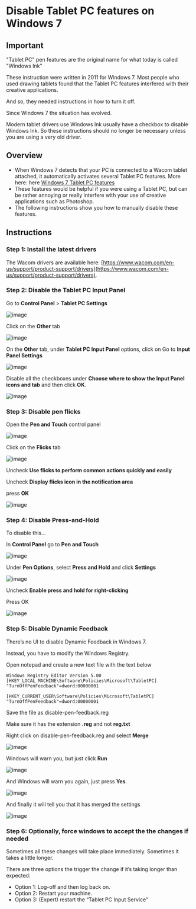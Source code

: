 # Disable Tablet PC features on Windows 7

## Important

"Tablet PC" pen features are the original name for what today is called "Windows Ink"

These instruction were written in 2011 for Windows 7. Most people who used drawing tablets found that the Tablet PC features interfered with their creative applications.&#x20;

And so, they needed instructions in how to turn it off.&#x20;

Since Windows 7 the situation has evolved.&#x20;

Modern tablet drivers use Windows Ink usually have a checkbox to disable Windows Ink. So these instructions should no longer be necessary unless you are using a very old driver.

## **Overview**

* When Windows 7 detects that your PC is connected to a Wacom tablet attached, it automatically activates several Tablet PC features. More here: here [Windows 7 Tablet PC features](./)
* These features would be helpful if you were using a Tablet PC, but can be rather annoying or really interfere with your use of creative applications such as Photoshop.
* The following instructions show you how to manually disable these features.

## Instructions

### Step 1: Install the latest drivers

The Wacom drivers are available here: [https://www.wacom.com/en-us/support/product-support/drivers](https://www.wacom.com/en-us/support/product-support/drivers).

### Step 2: Disable the Tablet PC Input Panel&#x20;



Go to **Control Panel** > **Tablet PC Settings**

![image](https://static1.squarespace.com/static/5005b450c4aa8b4d97612392/t/615291b02b34b67da526a2d6/1348194573062/1000w/12513771\_image5.png)

Click on the **Other** tab

![image](https://static1.squarespace.com/static/5005b450c4aa8b4d97612392/t/615291b02b34b67da526a2d8/1348194574187/1000w/12513771\_image6.png)

On the **Other** tab, under **Tablet PC Input Panel** options, click on Go to **Input Panel Settings**

![image](https://static1.squarespace.com/static/5005b450c4aa8b4d97612392/t/615291b02b34b67da526a2da/1348194574076/1000w/12513771\_image7.png)

Disable all the checkboxes under **Choose where to show the Input Panel icons and tab** and then click **OK**.

![image](https://static1.squarespace.com/static/5005b450c4aa8b4d97612392/t/615291b02b34b67da526a2dc/1348194575033/1000w/12513771\_image8.png)

### Step 3: Disable pen flicks

Open the **Pen and Touch** control panel

![image](https://static1.squarespace.com/static/5005b450c4aa8b4d97612392/t/615291b02b34b67da526a2e4/1348194577837/1000w/12513771\_image12.png)

Click on the **Flicks** tab

![image](https://static1.squarespace.com/static/5005b450c4aa8b4d97612392/t/615291b02b34b67da526a2e6/1348194578427/1000w/12513771\_image13.png)

Uncheck **Use flicks to perform common actions quickly and easily**

Uncheck **Display flicks icon in the notification area**

press **OK**

![image](https://static1.squarespace.com/static/5005b450c4aa8b4d97612392/t/615291b02b34b67da526a2e8/1348194579003/1000w/12513771\_image14.png)

### Step 4: Disable Press-and-Hold



To disable this…

In **Control Panel** go to **Pen and Touch**

![image](https://static1.squarespace.com/static/5005b450c4aa8b4d97612392/t/615291b02b34b67da526a2eb/1348194579797/1000w/12513771\_image15.png)

Under **Pen Options**, select **Press and Hold** and click **Settings**

![image](https://static1.squarespace.com/static/5005b450c4aa8b4d97612392/t/615291b02b34b67da526a2ed/1348194580423/1000w/12513771\_image16.png)

Uncheck **Enable press and hold for right-clicking**

Press OK

![image](https://static1.squarespace.com/static/5005b450c4aa8b4d97612392/t/615291b02b34b67da526a2ef/1348194580933/1000w/12513771\_image17.png)

### Step 5: Disable Dynamic Feedback

There’s no UI to disable Dynamic Feedback in Windows 7.

Instead, you have to modify the Windows Registry.

Open notepad and create a new text file with the text below

```
Windows Registry Editor Version 5.00
[HKEY_LOCAL_MACHINE\Software\Policies\Microsoft\TabletPC] 
"TurnOffPenFeedback"=dword:00000001

[HKEY_CURRENT_USER\Software\Policies\Microsoft\TabletPC] 
"TurnOffPenFeedback"=dword:00000001 
```

Save the file as disable-pen-feedback.reg

Make sure it has the extension **.reg** and not **reg.txt**

Right click on disable-pen-feedback.reg and select **Merge**

![image](https://static1.squarespace.com/static/5005b450c4aa8b4d97612392/t/615291b02b34b67da526a2f4/1348194581983/1000w/12513771\_image19.png)

Windows will warn you, but just click **Run**

![image](https://static1.squarespace.com/static/5005b450c4aa8b4d97612392/t/615291b02b34b67da526a2f6/1348194582603/1000w/12513771\_image20.png)

And Windows will warn you again, just press **Yes**.

![image](https://static1.squarespace.com/static/5005b450c4aa8b4d97612392/t/615291b02b34b67da526a2f8/1348194583223/1000w/12513771\_image21.png)

And finally it will tell you that it has merged the settings

![image](https://static1.squarespace.com/static/5005b450c4aa8b4d97612392/t/615291b02b34b67da526a2fa/1348194583076/1000w/12513771\_image22.png)

### Step 6: Optionally, force windows to accept the the changes if needed

Sometimes all these changes will take place immediately. Sometimes it takes a little longer.

There are three options the trigger the change if it’s taking longer than expected:

* Option 1: Log-off and then log back on.&#x20;
* Option 2: Restart your machine.
* Option 3: (Expert) restart the “Tablet PC Input Service”

